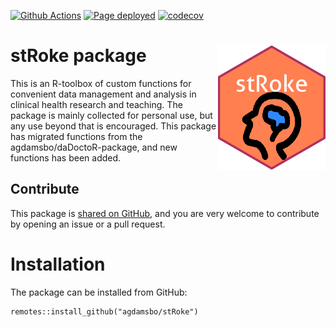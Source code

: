 <!-- badges: start -->
[![Github Actions](https://github.com/agdamsbo/stRoke/actions/workflows/R-CMD-check.yaml/badge.svg)](https://github.com/agdamsbo/stRoke/actions/workflows/R-CMD-check.yaml)
[![Page deployed](https://github.com/agdamsbo/stRoke/actions/workflows/pages/pages-build-deployment/badge.svg)](https://github.com/agdamsbo/stRoke/actions/workflows/pages/pages-build-deployment)
[![codecov](https://codecov.io/github/agdamsbo/stRoke/branch/main/graph/badge.svg?token=U0RBZYSKG5)](https://codecov.io/github/agdamsbo/stRoke)
<!-- badges: end -->

# stRoke package <img src="man/figures/hexlogo.png" align="right" />

This is an R-toolbox of custom functions for convenient data management and analysis in clinical health research and teaching.
The package is mainly collected for personal use, but any use beyond that is encouraged.
This package has migrated functions from the agdamsbo/daDoctoR-package, and new functions has been added.

## Contribute

This package is [shared on GitHub](https://github.com/agdamsbo/stRoke), and you are very welcome to contribute by opening an issue or a pull request.

# Installation

The package can be installed from GitHub:

```
remotes::install_github("agdamsbo/stRoke")
```
